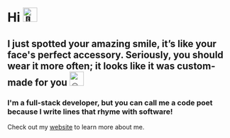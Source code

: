# Hi <picture><source srcset="https://fonts.gstatic.com/s/e/notoemoji/latest/1f44b/512.webp" type="image/webp"><img src="https://fonts.gstatic.com/s/e/notoemoji/latest/1f44b/512.gif" alt="👋" width="32" height="32">
</picture>

## I just spotted your amazing smile, it’s like your face's perfect accessory. Seriously, you should wear it more often; it looks like it was custom-made for you <picture> <source srcset="https://fonts.gstatic.com/s/e/notoemoji/latest/263a_fe0f/512.webp" type="image/webp"><img src="https://fonts.gstatic.com/s/e/notoemoji/latest/263a_fe0f/512.gif" alt="☺" width="32" height="32">
</picture>

### I'm a full-stack developer, but you can call me a code poet because I write lines that rhyme with software!
Check out my [website](https://smailya.github.io/My-Website/) to learn more about me.
<!--
**Smailya/Smailya** is a ✨ _special_ ✨ repository because its `README.md` (this file) appears on your GitHub profile.

Here are some ideas to get you started:

- 🔭 I’m currently working on ...
- 🌱 I’m currently learning ...
- 👯 I’m looking to collaborate on ...
- 🤔 I’m looking for help with ...
- 💬 Ask me about ...
- 📫 How to reach me: ...
- 😄 Pronouns: ...
- ⚡ Fun fact: ...
-->
